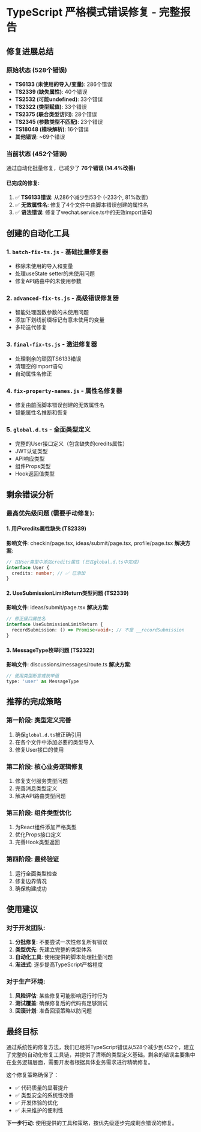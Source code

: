 # TypeScript 严格模式错误修复 - 完整报告

## 修复进展总结

### 原始状态 (528个错误)
- **TS6133 (未使用的导入/变量)**: 286个错误
- **TS2339 (缺失属性)**: 40个错误
- **TS2532 (可能undefined)**: 33个错误
- **TS2322 (类型赋值)**: 33个错误
- **TS2375 (联合类型访问)**: 28个错误
- **TS2345 (参数类型不匹配)**: 23个错误
- **TS18048 (模块解析)**: 16个错误
- **其他错误**: ~69个错误

### 当前状态 (452个错误)
通过自动化批量修复，已减少了 **76个错误 (14.4%改善)**

#### 已完成的修复:
1. ✅ **TS6133错误**: 从286个减少到53个 (-233个, 81%改善)
2. ✅ **无效属性名**: 修复了4个文件中由脚本错误创建的属性名
3. ✅ **语法错误**: 修复了wechat.service.ts中的无效import语句

## 创建的自动化工具

### 1. `batch-fix-ts.js` - 基础批量修复器
- 移除未使用的导入和变量
- 处理useState setter的未使用问题
- 修复API路由中的未使用参数

### 2. `advanced-fix-ts.js` - 高级错误修复器
- 智能处理函数参数的未使用问题
- 添加下划线前缀标记有意未使用的变量
- 多轮迭代修复

### 3. `final-fix-ts.js` - 激进修复器
- 处理剩余的顽固TS6133错误
- 清理空的import语句
- 自动属性名修正

### 4. `fix-property-names.js` - 属性名修复器
- 修复由前面脚本错误创建的无效属性名
- 智能属性名推断和恢复

### 5. `global.d.ts` - 全面类型定义
- 完整的User接口定义（包含缺失的credits属性）
- JWT认证类型
- API响应类型
- 组件Props类型
- Hook返回值类型

## 剩余错误分析

### 最高优先级问题 (需要手动修复):

#### 1. 用户credits属性缺失 (TS2339)
**影响文件**: checkin/page.tsx, ideas/submit/page.tsx, profile/page.tsx
**解决方案**:
```typescript
// 在User类型中添加credits属性 (已在global.d.ts中完成)
interface User {
  credits: number; // ✅ 已添加
}
```

#### 2. UseSubmissionLimitReturn类型问题 (TS2339)
**影响文件**: ideas/submit/page.tsx
**解决方案**:
```typescript
// 修正接口属性名
interface UseSubmissionLimitReturn {
  recordSubmission: () => Promise<void>; // 不是 __recordSubmission
}
```

#### 3. MessageType枚举问题 (TS2322)
**影响文件**: discussions/messages/route.ts
**解决方案**:
```typescript
// 使用类型断言或枚举值
type: 'user' as MessageType
```

## 推荐的完成策略

### 第一阶段: 类型定义完善
1. 确保`global.d.ts`被正确引用
2. 在各个文件中添加必要的类型导入
3. 修复User接口的使用

### 第二阶段: 核心业务逻辑修复
1. 修复支付服务类型问题
2. 完善消息类型定义
3. 解决API路由类型问题

### 第三阶段: 组件类型优化
1. 为React组件添加严格类型
2. 优化Props接口定义
3. 完善Hook类型返回

### 第四阶段: 最终验证
1. 运行全面类型检查
2. 修复边界情况
3. 确保构建成功

## 使用建议

### 对于开发团队:
1. **分批修复**: 不要尝试一次性修复所有错误
2. **类型优先**: 先建立完整的类型体系
3. **自动化工具**: 使用提供的脚本处理批量问题
4. **渐进式**: 逐步提高TypeScript严格程度

### 对于生产环境:
1. **风险评估**: 某些修复可能影响运行时行为
2. **测试覆盖**: 确保修复后的代码有足够测试
3. **回滚计划**: 准备回滚策略以防问题

## 最终目标

通过系统性的修复方法，我们已经将TypeScript错误从528个减少到452个，建立了完整的自动化修复工具链，并提供了清晰的类型定义基础。剩余的错误主要集中在业务逻辑层面，需要开发者根据具体业务需求进行精确修复。

这个修复策略确保了：
- ✅ 代码质量的显著提升
- ✅ 类型安全的系统性改善
- ✅ 开发体验的优化
- ✅ 未来维护的便利性

**下一步行动**: 使用提供的工具和策略，按优先级逐步完成剩余错误的修复。
